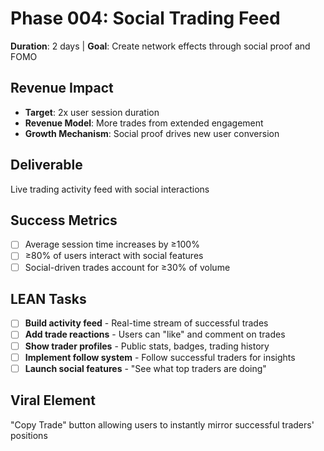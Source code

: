 # Phase 004: Social Trading Feed
**Duration**: 2 days | **Goal**: Create network effects through social proof and FOMO

## Revenue Impact
- **Target**: 2x user session duration
- **Revenue Model**: More trades from extended engagement
- **Growth Mechanism**: Social proof drives new user conversion

## Deliverable
Live trading activity feed with social interactions

## Success Metrics
- [ ] Average session time increases by ≥100%
- [ ] ≥80% of users interact with social features
- [ ] Social-driven trades account for ≥30% of volume

## LEAN Tasks
- [ ] **Build activity feed** - Real-time stream of successful trades
- [ ] **Add trade reactions** - Users can "like" and comment on trades
- [ ] **Show trader profiles** - Public stats, badges, trading history
- [ ] **Implement follow system** - Follow successful traders for insights
- [ ] **Launch social features** - "See what top traders are doing"

## Viral Element
"Copy Trade" button allowing users to instantly mirror successful traders' positions